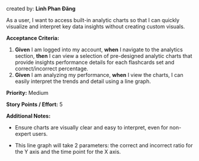 created by: **Linh Phan Đăng**

As a user, I want to access built-in analytic charts so that I can quickly visualize and interpret key data insights without creating custom visuals.

**Acceptance Criteria:**

1. **Given** I am logged into my account, **when** I navigate to the analytics section, **then** I can view a selection of pre-designed analytic charts that provide insights performance details for each flashcards set and correct/incorrect percentage.
2. **Given** I am analyzing my performance, **when** I view the charts, I can easily interpret the trends and detail using a line graph.

**Priority:** Medium

**Story Points / Effort:** 5

**Additional Notes:**

- Ensure charts are visually clear and easy to interpret, even for non-expert users.

- This line graph will take 2 parameters: the correct and incorrect ratio for the Y axis and the time point for the X axis.